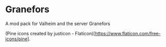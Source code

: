 # Granefors
A mod pack for Valheim and the server Granefors

(Pine icons created by justicon - Flaticon)[https://www.flaticon.com/free-icons/pine].